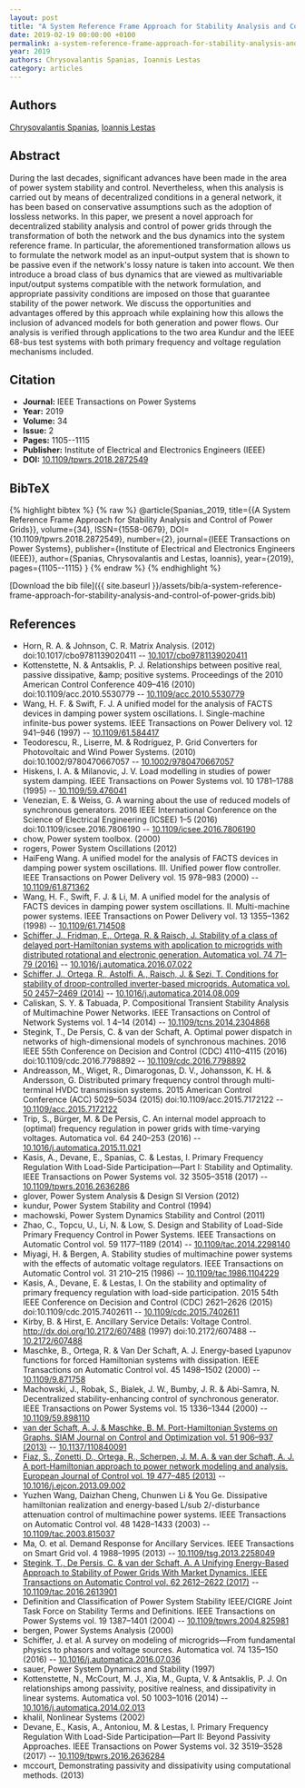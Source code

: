 ```yaml
---
layout: post
title: "A System Reference Frame Approach for Stability Analysis and Control of Power Grids"
date: 2019-02-19 00:00:00 +0100
permalink: a-system-reference-frame-approach-for-stability-analysis-and-control-of-power-grids
year: 2019
authors: Chrysovalantis Spanias, Ioannis Lestas
category: articles
---
```

 
## Authors
[Chrysovalantis Spanias](authors/chrysovalantis-spanias), [Ioannis Lestas](authors/ioannis-lestas)
 
## Abstract
During the last decades, significant advances have been made in the area of power system stability and control. Nevertheless, when this analysis is carried out by means of decentralized conditions in a general network, it has been based on conservative assumptions such as the adoption of lossless networks. In this paper, we present a novel approach for decentralized stability analysis and control of power grids through the transformation of both the network and the bus dynamics into the system reference frame. In particular, the aforementioned transformation allows us to formulate the network model as an input–output system that is shown to be passive even if the network's lossy nature is taken into account. We then introduce a broad class of bus dynamics that are viewed as multivariable input/output systems compatible with the network formulation, and appropriate passivity conditions are imposed on those that guarantee stability of the power network. We discuss the opportunities and advantages offered by this approach while explaining how this allows the inclusion of advanced models for both generation and power flows. Our analysis is verified through applications to the two area Kundur and the IEEE 68-bus test systems with both primary frequency and voltage regulation mechanisms included.
 
## Citation
- **Journal:** IEEE Transactions on Power Systems
- **Year:** 2019
- **Volume:** 34
- **Issue:** 2
- **Pages:** 1105--1115
- **Publisher:** Institute of Electrical and Electronics Engineers (IEEE)
- **DOI:** [10.1109/tpwrs.2018.2872549](https://doi.org/10.1109/tpwrs.2018.2872549)
 
## BibTeX
{% highlight bibtex %}
{% raw %}
@article{Spanias_2019,
  title={{A System Reference Frame Approach for Stability Analysis and Control of Power Grids}},
  volume={34},
  ISSN={1558-0679},
  DOI={10.1109/tpwrs.2018.2872549},
  number={2},
  journal={IEEE Transactions on Power Systems},
  publisher={Institute of Electrical and Electronics Engineers (IEEE)},
  author={Spanias, Chrysovalantis and Lestas, Ioannis},
  year={2019},
  pages={1105--1115}
}
{% endraw %}
{% endhighlight %}
 
[Download the bib file]({{ site.baseurl }}/assets/bib/a-system-reference-frame-approach-for-stability-analysis-and-control-of-power-grids.bib)
 
## References
- Horn, R. A. & Johnson, C. R. Matrix Analysis. (2012) doi:10.1017/cbo9781139020411 -- [10.1017/cbo9781139020411](https://doi.org/10.1017/cbo9781139020411)
- Kottenstette, N. & Antsaklis, P. J. Relationships between positive real, passive dissipative, &amp;amp; positive systems. Proceedings of the 2010 American Control Conference 409–416 (2010) doi:10.1109/acc.2010.5530779 -- [10.1109/acc.2010.5530779](https://doi.org/10.1109/acc.2010.5530779)
- Wang, H. F. & Swift, F. J. A unified model for the analysis of FACTS devices in damping power system oscillations. I. Single-machine infinite-bus power systems. IEEE Transactions on Power Delivery vol. 12 941–946 (1997) -- [10.1109/61.584417](https://doi.org/10.1109/61.584417)
- Teodorescu, R., Liserre, M. & Rodríguez, P. Grid Converters for Photovoltaic and Wind Power Systems. (2010) doi:10.1002/9780470667057 -- [10.1002/9780470667057](https://doi.org/10.1002/9780470667057)
- Hiskens, I. A. & Milanovic, J. V. Load modelling in studies of power system damping. IEEE Transactions on Power Systems vol. 10 1781–1788 (1995) -- [10.1109/59.476041](https://doi.org/10.1109/59.476041)
- Venezian, E. & Weiss, G. A warning about the use of reduced models of synchronous generators. 2016 IEEE International Conference on the Science of Electrical Engineering (ICSEE) 1–5 (2016) doi:10.1109/icsee.2016.7806190 -- [10.1109/icsee.2016.7806190](https://doi.org/10.1109/icsee.2016.7806190)
- chow, Power system toolbox. (2000)
- rogers, Power System Oscillations (2012)
- HaiFeng Wang. A unified model for the analysis of FACTS devices in damping power system oscillations. III. Unified power flow controller. IEEE Transactions on Power Delivery vol. 15 978–983 (2000) -- [10.1109/61.871362](https://doi.org/10.1109/61.871362)
- Wang, H. F., Swift, F. J. & Li, M. A unified model for the analysis of FACTS devices in damping power system oscillations. II. Multi-machine power systems. IEEE Transactions on Power Delivery vol. 13 1355–1362 (1998) -- [10.1109/61.714508](https://doi.org/10.1109/61.714508)
- [Schiffer, J., Fridman, E., Ortega, R. & Raisch, J. Stability of a class of delayed port-Hamiltonian systems with application to microgrids with distributed rotational and electronic generation. Automatica vol. 74 71–79 (2016)](stability-of-a-class-of-delayed-port-hamiltonian-systems-with-application-to-microgrids-with-distributed-rotational-and-electronic-generation) -- [10.1016/j.automatica.2016.07.022](https://doi.org/10.1016/j.automatica.2016.07.022)
- [Schiffer, J., Ortega, R., Astolfi, A., Raisch, J. & Sezi, T. Conditions for stability of droop-controlled inverter-based microgrids. Automatica vol. 50 2457–2469 (2014)](conditions-for-stability-of-droop-controlled-inverter-based-microgrids) -- [10.1016/j.automatica.2014.08.009](https://doi.org/10.1016/j.automatica.2014.08.009)
- Caliskan, S. Y. & Tabuada, P. Compositional Transient Stability Analysis of Multimachine Power Networks. IEEE Transactions on Control of Network Systems vol. 1 4–14 (2014) -- [10.1109/tcns.2014.2304868](https://doi.org/10.1109/tcns.2014.2304868)
- Stegink, T., De Persis, C. & van der Schaft, A. Optimal power dispatch in networks of high-dimensional models of synchronous machines. 2016 IEEE 55th Conference on Decision and Control (CDC) 4110–4115 (2016) doi:10.1109/cdc.2016.7798892 -- [10.1109/cdc.2016.7798892](https://doi.org/10.1109/cdc.2016.7798892)
- Andreasson, M., Wiget, R., Dimarogonas, D. V., Johansson, K. H. & Andersson, G. Distributed primary frequency control through multi-terminal HVDC transmission systems. 2015 American Control Conference (ACC) 5029–5034 (2015) doi:10.1109/acc.2015.7172122 -- [10.1109/acc.2015.7172122](https://doi.org/10.1109/acc.2015.7172122)
- Trip, S., Bürger, M. & De Persis, C. An internal model approach to (optimal) frequency regulation in power grids with time-varying voltages. Automatica vol. 64 240–253 (2016) -- [10.1016/j.automatica.2015.11.021](https://doi.org/10.1016/j.automatica.2015.11.021)
- Kasis, A., Devane, E., Spanias, C. & Lestas, I. Primary Frequency Regulation With Load-Side Participation—Part I: Stability and Optimality. IEEE Transactions on Power Systems vol. 32 3505–3518 (2017) -- [10.1109/tpwrs.2016.2636286](https://doi.org/10.1109/tpwrs.2016.2636286)
- glover, Power System Analysis & Design SI Version (2012)
- kundur, Power System Stability and Control (1994)
- machowski, Power System Dynamics Stability and Control (2011)
- Zhao, C., Topcu, U., Li, N. & Low, S. Design and Stability of Load-Side Primary Frequency Control in Power Systems. IEEE Transactions on Automatic Control vol. 59 1177–1189 (2014) -- [10.1109/tac.2014.2298140](https://doi.org/10.1109/tac.2014.2298140)
- Miyagi, H. & Bergen, A. Stability studies of multimachine power systems with the effects of automatic voltage regulators. IEEE Transactions on Automatic Control vol. 31 210–215 (1986) -- [10.1109/tac.1986.1104229](https://doi.org/10.1109/tac.1986.1104229)
- Kasis, A., Devane, E. & Lestas, I. On the stability and optimality of primary frequency regulation with load-side participation. 2015 54th IEEE Conference on Decision and Control (CDC) 2621–2626 (2015) doi:10.1109/cdc.2015.7402611 -- [10.1109/cdc.2015.7402611](https://doi.org/10.1109/cdc.2015.7402611)
- Kirby, B. & Hirst, E. Ancillary Service Details: Voltage Control. http://dx.doi.org/10.2172/607488 (1997) doi:10.2172/607488 -- [10.2172/607488](https://doi.org/10.2172/607488)
- Maschke, B., Ortega, R. & Van Der Schaft, A. J. Energy-based Lyapunov functions for forced Hamiltonian systems with dissipation. IEEE Transactions on Automatic Control vol. 45 1498–1502 (2000) -- [10.1109/9.871758](https://doi.org/10.1109/9.871758)
- Machowski, J., Robak, S., Bialek, J. W., Bumby, J. R. & Abi-Samra, N. Decentralized stability-enhancing control of synchronous generator. IEEE Transactions on Power Systems vol. 15 1336–1344 (2000) -- [10.1109/59.898110](https://doi.org/10.1109/59.898110)
- [van der Schaft, A. J. & Maschke, B. M. Port-Hamiltonian Systems on Graphs. SIAM Journal on Control and Optimization vol. 51 906–937 (2013)](port-hamiltonian-systems-on-graphs) -- [10.1137/110840091](https://doi.org/10.1137/110840091)
- [Fiaz, S., Zonetti, D., Ortega, R., Scherpen, J. M. A. & van der Schaft, A. J. A port-Hamiltonian approach to power network modeling and analysis. European Journal of Control vol. 19 477–485 (2013)](a-port-hamiltonian-approach-to-power-network-modeling-and-analysis) -- [10.1016/j.ejcon.2013.09.002](https://doi.org/10.1016/j.ejcon.2013.09.002)
- Yuzhen Wang, Daizhan Cheng, Chunwen Li & You Ge. Dissipative hamiltonian realization and energy-based L/sub 2/-disturbance attenuation control of multimachine power systems. IEEE Transactions on Automatic Control vol. 48 1428–1433 (2003) -- [10.1109/tac.2003.815037](https://doi.org/10.1109/tac.2003.815037)
- Ma, O. et al. Demand Response for Ancillary Services. IEEE Transactions on Smart Grid vol. 4 1988–1995 (2013) -- [10.1109/tsg.2013.2258049](https://doi.org/10.1109/tsg.2013.2258049)
- [Stegink, T., De Persis, C. & van der Schaft, A. A Unifying Energy-Based Approach to Stability of Power Grids With Market Dynamics. IEEE Transactions on Automatic Control vol. 62 2612–2622 (2017)](a-unifying-energy-based-approach-to-stability-of-power-grids-with-market-dynamics) -- [10.1109/tac.2016.2613901](https://doi.org/10.1109/tac.2016.2613901)
- Definition and Classification of Power System Stability IEEE/CIGRE Joint Task Force on Stability Terms and Definitions. IEEE Transactions on Power Systems vol. 19 1387–1401 (2004) -- [10.1109/tpwrs.2004.825981](https://doi.org/10.1109/tpwrs.2004.825981)
- bergen, Power Systems Analysis (2000)
- Schiffer, J. et al. A survey on modeling of microgrids—From fundamental physics to phasors and voltage sources. Automatica vol. 74 135–150 (2016) -- [10.1016/j.automatica.2016.07.036](https://doi.org/10.1016/j.automatica.2016.07.036)
- sauer, Power System Dynamics and Stability (1997)
- Kottenstette, N., McCourt, M. J., Xia, M., Gupta, V. & Antsaklis, P. J. On relationships among passivity, positive realness, and dissipativity in linear systems. Automatica vol. 50 1003–1016 (2014) -- [10.1016/j.automatica.2014.02.013](https://doi.org/10.1016/j.automatica.2014.02.013)
- khalil, Nonlinear Systems (2002)
- Devane, E., Kasis, A., Antoniou, M. & Lestas, I. Primary Frequency Regulation With Load-Side Participation—Part II: Beyond Passivity Approaches. IEEE Transactions on Power Systems vol. 32 3519–3528 (2017) -- [10.1109/tpwrs.2016.2636284](https://doi.org/10.1109/tpwrs.2016.2636284)
- mccourt, Demonstrating passivity and dissipativity using computational methods. (2013)

